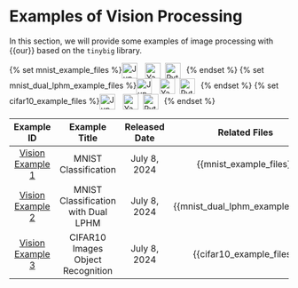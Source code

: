 # Examples of Vision Processing

In this section, we will provide some examples of image processing with {{our}} based on the `tinybig` library.

{% set mnist_example_files %}<a href="https://github.com/jwzhanggy/tinyBIG/blob/main/docs/notes/mnist_example.ipynb"><img src="https://raw.githubusercontent.com/jwzhanggy/tinyBIG/main/docs/assets/img/ipynb_icon.png" alt="Jupyter Logo" style="height: 2em; vertical-align: middle; margin-right: 10px;"></a> <a href="https://github.com/jwzhanggy/tinyBIG/blob/main/docs/notes/configs/mnist_configs.yaml"><img src="https://raw.githubusercontent.com/jwzhanggy/tinyBIG/main/docs/assets/img/yaml_icon.png" alt="Yaml Logo" style="height: 2em; vertical-align: middle; margin-right: 4px;"></a> <a href="https://github.com/jwzhanggy/tinyBIG/blob/main/docs/notes/mnist_example.py"><img src="https://raw.githubusercontent.com/jwzhanggy/tinyBIG/main/docs/assets/img/python_icon.svg" alt="Python Logo" style="height: 2em; vertical-align: middle; margin-right: 10px;"></a>{% endset %}
{% set mnist_dual_lphm_example_files %}<a href="https://github.com/jwzhanggy/tinyBIG/blob/main/docs/notes/mnist_dual_lphm_example.ipynb"><img src="https://raw.githubusercontent.com/jwzhanggy/tinyBIG/main/docs/assets/img/ipynb_icon.png" alt="Jupyter Logo" style="height: 2em; vertical-align: middle; margin-right: 10px;"></a> <a href="https://github.com/jwzhanggy/tinyBIG/blob/main/docs/notes/configs/mnist_dual_lphm_configs.yaml"><img src="https://raw.githubusercontent.com/jwzhanggy/tinyBIG/main/docs/assets/img/yaml_icon.png" alt="Yaml Logo" style="height: 2em; vertical-align: middle; margin-right: 4px;"></a> <a href="https://github.com/jwzhanggy/tinyBIG/blob/main/docs/notes/mnist_dual_lphm_example.py"><img src="https://raw.githubusercontent.com/jwzhanggy/tinyBIG/main/docs/assets/img/python_icon.svg" alt="Python Logo" style="height: 2em; vertical-align: middle; margin-right: 10px;"></a>{% endset %}
{% set cifar10_example_files %}<a href="https://github.com/jwzhanggy/tinyBIG/blob/main/docs/notes/cifar10_example.ipynb"><img src="https://raw.githubusercontent.com/jwzhanggy/tinyBIG/main/docs/assets/img/ipynb_icon.png" alt="Jupyter Logo" style="height: 2em; vertical-align: middle; margin-right: 10px;"></a> <a href="https://github.com/jwzhanggy/tinyBIG/blob/main/docs/notes/configs/cifar10_configs.yaml"><img src="https://raw.githubusercontent.com/jwzhanggy/tinyBIG/main/docs/assets/img/yaml_icon.png" alt="Yaml Logo" style="height: 2em; vertical-align: middle; margin-right: 4px;"></a> <a href="https://github.com/jwzhanggy/tinyBIG/blob/main/docs/notes/cifar10_example.py"><img src="https://raw.githubusercontent.com/jwzhanggy/tinyBIG/main/docs/assets/img/python_icon.svg" alt="Python Logo" style="height: 2em; vertical-align: middle; margin-right: 10px;"></a>{% endset %}


|                Example ID                |             Example Title             | Released Date  |           Related Files           |
|:----------------------------------------:|:-------------------------------------:|:--------------:|:---------------------------------:|
|      [Vision Example 1](./mnist.md)      |         MNIST Classification          |  July 8, 2024  |      {{mnist_example_files}}      |
| [Vision Example 2](./mnist_dual_lphm.md) |  MNIST Classification with Dual LPHM  |  July 8, 2024  | {{mnist_dual_lphm_example_files}} |
|     [Vision Example 3](./cifar10.md)     | CIFAR10 Images Object Recognition |  July 8, 2024  |     {{cifar10_example_files}}     |

